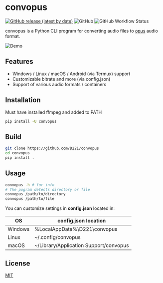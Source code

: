 # convopus

[![GitHub release (latest by date)](https://img.shields.io/github/v/release/D221/convopus?label=Download)](https://github.com/D221/convopus/releases/latest)
![GitHub](https://img.shields.io/github/license/D221/convopus)
![GitHub Workflow Status](https://img.shields.io/github/actions/workflow/status/D221/convopus/pylint.yml?branch=main)

convopus is a Python CLI program for converting audio files to [opus](https://opus-codec.org/) audio format.

![Demo](https://raw.githubusercontent.com/D221/convopus/main/demo/demo.gif)

## Features

- Windows / Linux / macOS / Android (via Termux) support
- Customizable bitrate and more (via config.json)
- Support of various audio formats / containers

## Installation

Must have installed ffmpeg and added to PATH

```bash
pip install -U convopus
```

## Build

```bash
git clone https://github.com/D221/convopus
cd convopus
pip install .
```

## Usage

```bash
convopus -h # for info
# The pogram detects directory or file
convopus /path/to/directory
convopus /path/to/file
```

You can customize settings in **config.json** located in:

|OS|config.json location|
|-|-|
|Windows|%LocalAppData%\D221\convopus|
|Linux|~/.config/convopus|
|macOS|~/Library/Application Support/convopus|

## License

[MIT](https://choosealicense.com/licenses/mit/)
